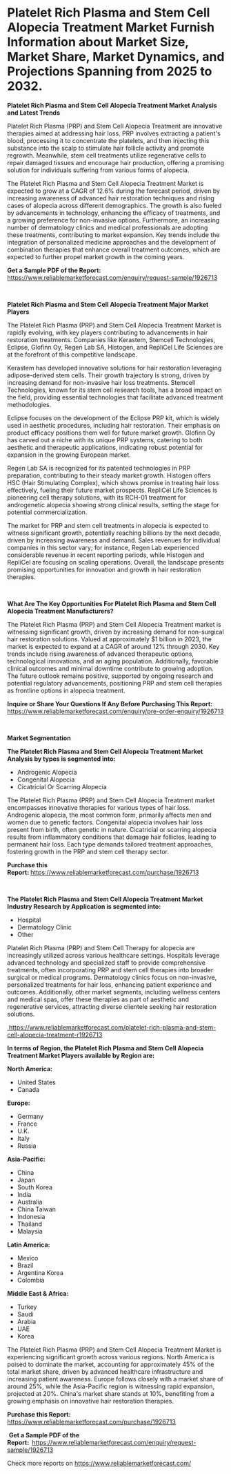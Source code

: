 <p><h1>Platelet Rich Plasma and Stem Cell Alopecia Treatment Market Furnish Information about Market Size, Market Share, Market Dynamics, and Projections Spanning from 2025 to 2032.</h1></p><p><strong>Platelet Rich Plasma and Stem Cell Alopecia Treatment Market Analysis and Latest Trends</strong></p>
<p><p>Platelet Rich Plasma (PRP) and Stem Cell Alopecia Treatment are innovative therapies aimed at addressing hair loss. PRP involves extracting a patient's blood, processing it to concentrate the platelets, and then injecting this substance into the scalp to stimulate hair follicle activity and promote regrowth. Meanwhile, stem cell treatments utilize regenerative cells to repair damaged tissues and encourage hair production, offering a promising solution for individuals suffering from various forms of alopecia.</p><p>The Platelet Rich Plasma and Stem Cell Alopecia Treatment Market is expected to grow at a CAGR of 12.6% during the forecast period, driven by increasing awareness of advanced hair restoration techniques and rising cases of alopecia across different demographics. The growth is also fueled by advancements in technology, enhancing the efficacy of treatments, and a growing preference for non-invasive options. Furthermore, an increasing number of dermatology clinics and medical professionals are adopting these treatments, contributing to market expansion. Key trends include the integration of personalized medicine approaches and the development of combination therapies that enhance overall treatment outcomes, which are expected to further propel market growth in the coming years.</p></p>
<p><strong>Get a Sample PDF of the Report:&nbsp;</strong> <a href="https://www.reliablemarketforecast.com/enquiry/request-sample/1926713?utm_campaign=1874&utm_medium=2&utm_source=Github&utm_content=ia&utm_term=15012025&utm_id=platelet-rich-plasma-and-stem-cell-alopecia-treatment">https://www.reliablemarketforecast.com/enquiry/request-sample/1926713</a></p>
<p>&nbsp;</p>
<p><strong>Platelet Rich Plasma and Stem Cell Alopecia Treatment Major Market Players</strong></p>
<p><p>The Platelet Rich Plasma (PRP) and Stem Cell Alopecia Treatment Market is rapidly evolving, with key players contributing to advancements in hair restoration treatments. Companies like Kerastem, Stemcell Technologies, Eclipse, Glofinn Oy, Regen Lab SA, Histogen, and RepliCel Life Sciences are at the forefront of this competitive landscape.</p><p>Kerastem has developed innovative solutions for hair restoration leveraging adipose-derived stem cells. Their growth trajectory is strong, driven by increasing demand for non-invasive hair loss treatments. Stemcell Technologies, known for its stem cell research tools, has a broad impact on the field, providing essential technologies that facilitate advanced treatment methodologies.</p><p>Eclipse focuses on the development of the Eclipse PRP kit, which is widely used in aesthetic procedures, including hair restoration. Their emphasis on product efficacy positions them well for future market growth. Glofinn Oy has carved out a niche with its unique PRP systems, catering to both aesthetic and therapeutic applications, indicating robust potential for expansion in the growing European market.</p><p>Regen Lab SA is recognized for its patented technologies in PRP preparation, contributing to their steady market growth. Histogen offers HSC (Hair Stimulating Complex), which shows promise in treating hair loss effectively, fueling their future market prospects. RepliCel Life Sciences is pioneering cell therapy solutions, with its RCH-01 treatment for androgenetic alopecia showing strong clinical results, setting the stage for potential commercialization.</p><p>The market for PRP and stem cell treatments in alopecia is expected to witness significant growth, potentially reaching billions by the next decade, driven by increasing awareness and demand. Sales revenues for individual companies in this sector vary; for instance, Regen Lab experienced considerable revenue in recent reporting periods, while Histogen and RepliCel are focusing on scaling operations. Overall, the landscape presents promising opportunities for innovation and growth in hair restoration therapies.</p></p>
<p>&nbsp;</p>
<p><strong>What Are The Key Opportunities For Platelet Rich Plasma and Stem Cell Alopecia Treatment Manufacturers?</strong></p>
<p><p>The Platelet Rich Plasma (PRP) and Stem Cell Alopecia Treatment market is witnessing significant growth, driven by increasing demand for non-surgical hair restoration solutions. Valued at approximately $1 billion in 2023, the market is expected to expand at a CAGR of around 12% through 2030. Key trends include rising awareness of advanced therapeutic options, technological innovations, and an aging population. Additionally, favorable clinical outcomes and minimal downtime contribute to growing adoption. The future outlook remains positive, supported by ongoing research and potential regulatory advancements, positioning PRP and stem cell therapies as frontline options in alopecia treatment.</p></p>
<p><strong>Inquire or Share Your Questions If Any Before Purchasing This Report:</strong> <a href="https://www.reliablemarketforecast.com/enquiry/pre-order-enquiry/1926713?utm_campaign=1874&utm_medium=2&utm_source=Github&utm_content=ia&utm_term=15012025&utm_id=platelet-rich-plasma-and-stem-cell-alopecia-treatment">https://www.reliablemarketforecast.com/enquiry/pre-order-enquiry/1926713</a></p>
<p>&nbsp;</p>
<p><strong>Market Segmentation</strong></p>
<p><strong>The Platelet Rich Plasma and Stem Cell Alopecia Treatment Market Analysis by types is segmented into:</strong></p>
<p><ul><li>Androgenic Alopecia</li><li>Congenital Alopecia</li><li>Cicatricial Or Scarring Alopecia</li></ul></p>
<p><p>The Platelet Rich Plasma (PRP) and Stem Cell Alopecia Treatment market encompasses innovative therapies for various types of hair loss. Androgenic alopecia, the most common form, primarily affects men and women due to genetic factors. Congenital alopecia involves hair loss present from birth, often genetic in nature. Cicatricial or scarring alopecia results from inflammatory conditions that damage hair follicles, leading to permanent hair loss. Each type demands tailored treatment approaches, fostering growth in the PRP and stem cell therapy sector.</p></p>
<p><strong>Purchase this Report:&nbsp;</strong><a href="https://www.reliablemarketforecast.com/purchase/1926713?utm_campaign=1874&utm_medium=2&utm_source=Github&utm_content=ia&utm_term=15012025&utm_id=platelet-rich-plasma-and-stem-cell-alopecia-treatment">https://www.reliablemarketforecast.com/purchase/1926713</a></p>
<p>&nbsp;</p>
<p><strong>The Platelet Rich Plasma and Stem Cell Alopecia Treatment Market Industry Research by Application is segmented into:</strong></p>
<p><ul><li>Hospital</li><li>Dermatology Clinic</li><li>Other</li></ul></p>
<p><p>Platelet Rich Plasma (PRP) and Stem Cell Therapy for alopecia are increasingly utilized across various healthcare settings. Hospitals leverage advanced technology and specialized staff to provide comprehensive treatments, often incorporating PRP and stem cell therapies into broader surgical or medical programs. Dermatology clinics focus on non-invasive, personalized treatments for hair loss, enhancing patient experience and outcomes. Additionally, other market segments, including wellness centers and medical spas, offer these therapies as part of aesthetic and regenerative services, attracting diverse clientele seeking hair restoration solutions.</p></p>
<p><a href="https://www.reliablemarketforecast.com/platelet-rich-plasma-and-stem-cell-alopecia-treatment-r1926713?utm_campaign=1874&utm_medium=2&utm_source=Github&utm_content=ia&utm_term=15012025&utm_id=platelet-rich-plasma-and-stem-cell-alopecia-treatment">&nbsp;https://www.reliablemarketforecast.com/platelet-rich-plasma-and-stem-cell-alopecia-treatment-r1926713</a></p>
<p><strong>In terms of Region, the Platelet Rich Plasma and Stem Cell Alopecia Treatment Market Players available by Region are:</strong></p>
<p>
    <p> <strong> North America: </strong>
        <ul>
            <li>United States</li>
            <li>Canada</li>
        </ul>
        </p> 
    <p> <strong> Europe: </strong>
        <ul>
            <li>Germany</li>
            <li>France</li>
            <li>U.K.</li>
            <li>Italy</li>
            <li>Russia</li>
        </ul>
        </p> 
    <p> <strong> Asia-Pacific: </strong>
        <ul>
            <li>China</li>
            <li>Japan</li>
            <li>South Korea</li>
            <li>India</li>
            <li>Australia</li>
            <li>China Taiwan</li>
            <li>Indonesia</li>
            <li>Thailand</li>
            <li>Malaysia</li>
        </ul>
        </p> 
    <p> <strong> Latin America: </strong>
        <ul>
            <li>Mexico</li>
            <li>Brazil</li>
            <li>Argentina Korea</li>
            <li>Colombia</li>
        </ul>
        </p> 
    <p> <strong> Middle East & Africa: </strong>
        <ul>
            <li>Turkey</li>
            <li>Saudi</li>
            <li>Arabia</li>
            <li>UAE</li>
            <li>Korea</li>
        </ul>
    </p>
    </p>
<p><p>The Platelet Rich Plasma (PRP) and Stem Cell Alopecia Treatment Market is experiencing significant growth across various regions. North America is poised to dominate the market, accounting for approximately 45% of the total market share, driven by advanced healthcare infrastructure and increasing patient awareness. Europe follows closely with a market share of around 25%, while the Asia-Pacific region is witnessing rapid expansion, projected at 20%. China's market share stands at 10%, benefiting from a growing emphasis on innovative hair restoration therapies.</p></p>
<p><strong>Purchase this Report: </strong><a href="https://www.reliablemarketforecast.com/purchase/1926713?utm_campaign=1874&utm_medium=2&utm_source=Github&utm_content=ia&utm_term=15012025&utm_id=platelet-rich-plasma-and-stem-cell-alopecia-treatment">https://www.reliablemarketforecast.com/purchase/1926713</a></p>
<p>&nbsp;<strong>Get a Sample PDF of the Report:&nbsp;&nbsp;</strong><a href="https://www.reliablemarketforecast.com/enquiry/request-sample/1926713?utm_campaign=1874&utm_medium=2&utm_source=Github&utm_content=ia&utm_term=15012025&utm_id=platelet-rich-plasma-and-stem-cell-alopecia-treatment">https://www.reliablemarketforecast.com/enquiry/request-sample/1926713</a></p>
<p><strong></strong></p>
<p>Check more reports on <a href="https://www.reliablemarketforecast.com/?utm_campaign=1874&utm_medium=2&utm_source=Github&utm_content=ia&utm_term=15012025&utm_id=platelet-rich-plasma-and-stem-cell-alopecia-treatment">https://www.reliablemarketforecast.com/</a></p>